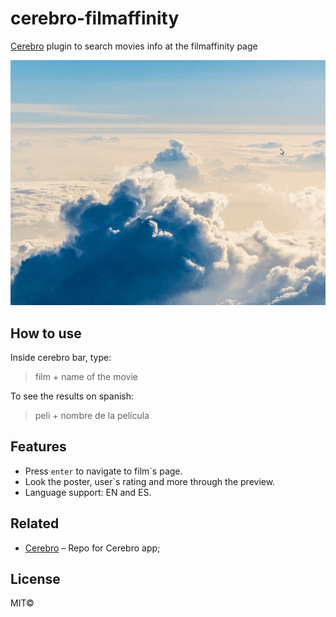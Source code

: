 # cerebro-filmaffinity

[Cerebro](http://www.cerebroapp.com) plugin to search movies info at the filmaffinity page

![](screenshot.gif)


## How to use
Inside cerebro bar, type:

>film + name of the movie 

To see the results on spanish:

>peli + nombre de la película

## Features

* Press `enter` to navigate to film`s page.
* Look the poster, user`s rating and more through the preview.
* Language support: EN and ES.

## Related

* [Cerebro](http://github.com/KELiON/cerebro) – Repo for Cerebro app;

## License
MIT©